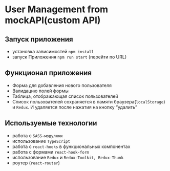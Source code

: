 # User Management from mockAPI(custom API)

## Запуск приложения
-   установка зависимостей `npm install`
-   запуск Приложения `npm run start` (перейти по URL)

## Функционал приложения
-   Форма для добавления нового пользователя
-   Валидацию полей формы
-   Таблица, отображающая список пользователей
-   Список пользователей сохраняется в памяти браузера(`localStorage`) и `Redux`. И удаляется после нажатия на кнопку “удалить”


## Используемые технологии
-   работа с `SASS-модулями`
-   использование `TypeScript`
-   работа с `react-hooks` в функциональных компонентах
-   работа с формами `react-hook-form`
-   использование `Redux` и `Redux-Toolkit, Redux-Thunk`
-   роутер (`react-router`)






